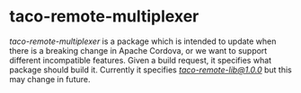 ﻿
# taco-remote-multiplexer

*taco-remote-multiplexer* is a package which is intended to update when there is a breaking change in Apache Cordova, or we want to support different incompatible features. Given a build request, it specifies what package should build it. Currently it specifies *taco-remote-lib@1.0.0* but this may change in future.

